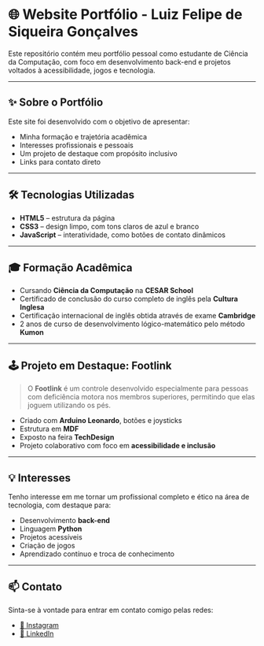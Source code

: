 # 🌐 Website Portfólio - Luiz Felipe de Siqueira Gonçalves

Este repositório contém meu portfólio pessoal como estudante de Ciência da Computação, com foco em desenvolvimento back-end e projetos voltados à acessibilidade, jogos e tecnologia.

---

## ✨ Sobre o Portfólio

Este site foi desenvolvido com o objetivo de apresentar:

- Minha formação e trajetória acadêmica
- Interesses profissionais e pessoais
- Um projeto de destaque com propósito inclusivo
- Links para contato direto

---

## 🛠️ Tecnologias Utilizadas

- **HTML5** – estrutura da página
- **CSS3** – design limpo, com tons claros de azul e branco
- **JavaScript** – interatividade, como botões de contato dinâmicos

---

## 🎓 Formação Acadêmica

- Cursando **Ciência da Computação** na **CESAR School**
- Certificado de conclusão do curso completo de inglês pela **Cultura Inglesa**
- Certificação internacional de inglês obtida através de exame **Cambridge**
- 2 anos de curso de desenvolvimento lógico-matemático pelo método **Kumon**

---

## 🕹️ Projeto em Destaque: Footlink

> O **Footlink** é um controle desenvolvido especialmente para pessoas com deficiência motora nos membros superiores, permitindo que elas joguem utilizando os pés.

- Criado com **Arduino Leonardo**, botões e joysticks
- Estrutura em **MDF**
- Exposto na feira **TechDesign**
- Projeto colaborativo com foco em **acessibilidade e inclusão**

---

## 💡 Interesses

Tenho interesse em me tornar um profissional completo e ético na área de tecnologia, com destaque para:

- Desenvolvimento **back-end**
- Linguagem **Python**
- Projetos acessíveis
- Criação de jogos
- Aprendizado contínuo e troca de conhecimento

---

## 📫 Contato

Sinta-se à vontade para entrar em contato comigo pelas redes:

- [📸 Instagram](https://www.instagram.com/_luizfelipegoncalves_)
- [💼 LinkedIn](https://www.linkedin.com/in/luiz-felipe-siqueira-gonçalves)
  
